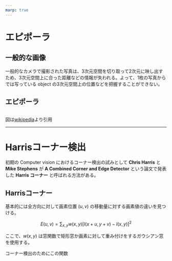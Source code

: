 ```yaml
---
marp: true
---
```


<!--
theme: default
size: 4:3
page_number: true
paginate: true
header: "2020年○月○日"
style: |

  section { font-size: 20px;}

  header {
    width: 100%;
    font-size: 20px;
    color: black;
    padding: 1px;
    top: 50px;
  }

  footer {
    width: 100%;
    font-size: 20px;
    color: black;
    text-align: right;
    padding: 15px;
  }

  h1 {
    font-size: 40;
    color: navy;
  }

  h2 {
    font-size: 35;
    color: navy;
  }

  h3 {
    font-size: 30;
    color: navy;
  }

  pre, code{
    font-size: 18px;
  }
-->

# エピポーラ

## 一般的な画像

一般的なカメラで撮影された写真は、3次元空間を切り取って2次元に映し出すため、3次元空間上に合った距離などの情報が失われる。よって、1枚の写真からでは写っている object の3次元空間上の位置などを把握することができない。

## エピポーラ

<div align="center">
<img src="">
</div>

図は[wikipedia](https://en.wikipedia.org/wiki/Epipolar_geometry)より引用



---

# Harrisコーナー検出
初期の Computer vision におけるコーナー検出の試みとして **Chris Harris** と **Mike Stephens** が **A Combined Corner and Edge Detector** という論文で発表した **Harris コーナー** と呼ばれる方法がある。

## Harrisコーナー
基本的には全方向に対して画素位置 $(u, v)$ の移動量に対する画素値の違いを見つける。

$$
E(u, v) = \sum_{x, y} w(x, y) \left[ I(x+u, y+v) - I(x, y) \right]^2
$$

ここで、$w(x, y)$ は窓関数で矩形窓か画素に対して重み付けをするガウシアン窓を使用する。

コーナー検出のためにこの関数